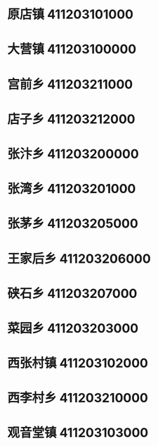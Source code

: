 # 原店镇 411203101000
# 大营镇 411203100000
# 宫前乡 411203211000
# 店子乡 411203212000
# 张汴乡 411203200000
# 张湾乡 411203201000
# 张茅乡 411203205000
# 王家后乡 411203206000
# 硖石乡 411203207000
# 菜园乡 411203203000
# 西张村镇 411203102000
# 西李村乡 411203210000
# 观音堂镇 411203103000
